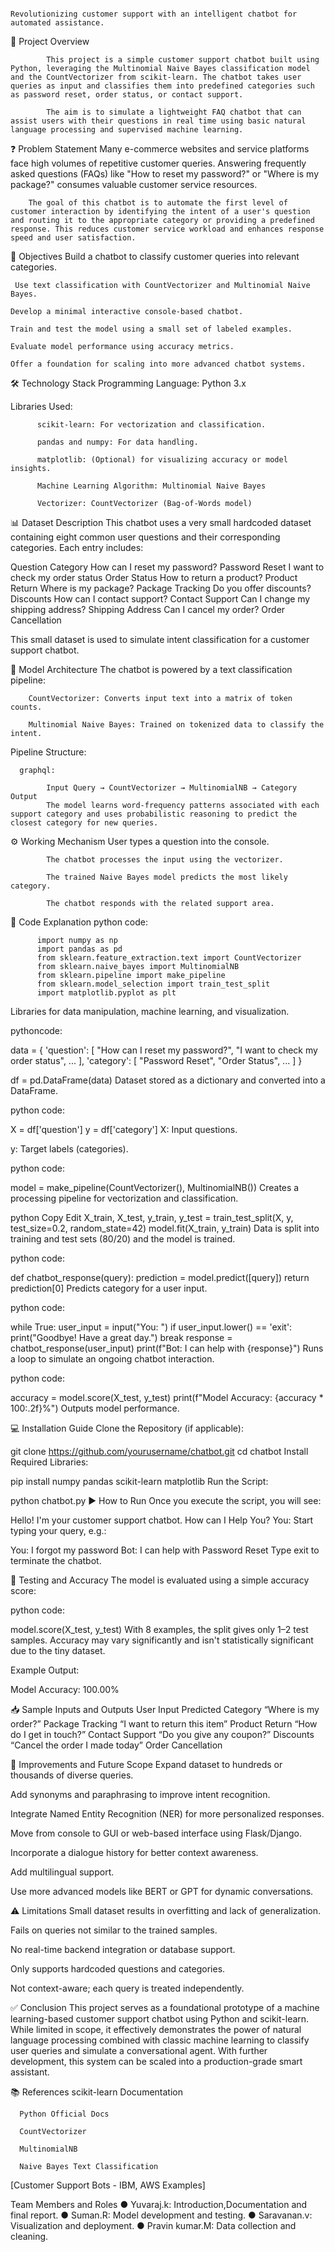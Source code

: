                                                             Revolutionizing customer support with an intelligent chatbot for automated assistance.

📖 Project Overview

            This project is a simple customer support chatbot built using Python, leveraging the Multinomial Naive Bayes classification model and the CountVectorizer from scikit-learn. The chatbot takes user queries as input and classifies them into predefined categories such as password reset, order status, or contact support.

            The aim is to simulate a lightweight FAQ chatbot that can assist users with their questions in real time using basic natural language processing and supervised machine learning.

❓ Problem Statement
         Many e-commerce websites and service platforms face high volumes of repetitive customer queries. Answering frequently asked questions (FAQs) like "How to reset my password?" or "Where is my package?" consumes valuable customer service resources.

        The goal of this chatbot is to automate the first level of customer interaction by identifying the intent of a user's question and routing it to the appropriate category or providing a predefined response. This reduces customer service workload and enhances response speed and user satisfaction.

🎯 Objectives
     Build a chatbot to classify customer queries into relevant categories.

     Use text classification with CountVectorizer and Multinomial Naive Bayes.

    Develop a minimal interactive console-based chatbot.

    Train and test the model using a small set of labeled examples.

    Evaluate model performance using accuracy metrics.

    Offer a foundation for scaling into more advanced chatbot systems.
 
🛠 Technology Stack
Programming Language: Python 3.x

Libraries Used:

          scikit-learn: For vectorization and classification.

          pandas and numpy: For data handling.

          matplotlib: (Optional) for visualizing accuracy or model insights.

          Machine Learning Algorithm: Multinomial Naive Bayes

          Vectorizer: CountVectorizer (Bag-of-Words model)

📊 Dataset Description
          This chatbot uses a very small hardcoded dataset containing eight common user questions and their corresponding categories. Each entry includes:

Question	Category
         How can I reset my password?	Password Reset
         I want to check my order status	Order Status
         How to return a product?	Product Return
         Where is my package?	Package Tracking
         Do you offer discounts?	Discounts
         How can I contact support?	Contact Support
         Can I change my shipping address?	Shipping Address
         Can I cancel my order?	Order Cancellation

This small dataset is used to simulate intent classification for a customer support chatbot.

🧠 Model Architecture
        The chatbot is powered by a text classification pipeline:

        CountVectorizer: Converts input text into a matrix of token counts.

        Multinomial Naive Bayes: Trained on tokenized data to classify the intent.

Pipeline Structure:

      graphql:

            Input Query → CountVectorizer → MultinomialNB → Category Output
            The model learns word-frequency patterns associated with each support category and uses probabilistic reasoning to predict the closest category for new queries.

⚙️ Working Mechanism
            User types a question into the console.

            The chatbot processes the input using the vectorizer.

            The trained Naive Bayes model predicts the most likely category.

            The chatbot responds with the related support area.

📜 Code Explanation
       python code:

          import numpy as np
          import pandas as pd
          from sklearn.feature_extraction.text import CountVectorizer
          from sklearn.naive_bayes import MultinomialNB
          from sklearn.pipeline import make_pipeline
          from sklearn.model_selection import train_test_split
          import matplotlib.pyplot as plt
          
Libraries for data manipulation, machine learning, and visualization.
 
pythoncode:

data = {
    'question': [
        "How can I reset my password?",
        "I want to check my order status",
        ...
    ],
    'category': [
        "Password Reset",
        "Order Status",
        ...
    ]
}
  
df = pd.DataFrame(data)
Dataset stored as a dictionary and converted into a DataFrame.

python code:

X = df['question']
y = df['category']
X: Input questions.

y: Target labels (categories).

python code:

model = make_pipeline(CountVectorizer(), MultinomialNB())
Creates a processing pipeline for vectorization and classification.

python
Copy
Edit
X_train, X_test, y_train, y_test = train_test_split(X, y, test_size=0.2, random_state=42)
model.fit(X_train, y_train)
Data is split into training and test sets (80/20) and the model is trained.

python code:

def chatbot_response(query):
    prediction = model.predict([query])
    return prediction[0]
Predicts category for a user input.

python code:

while True:
    user_input = input("You: ")
    if user_input.lower() == 'exit':
        print("Goodbye! Have a great day.")
        break
    response = chatbot_response(user_input)
    print(f"Bot: I can help with {response}")
Runs a loop to simulate an ongoing chatbot interaction.

python code:

accuracy = model.score(X_test, y_test)
print(f"Model Accuracy: {accuracy * 100:.2f}%")
Outputs model performance.

💻 Installation Guide
Clone the Repository (if applicable):


git clone https://github.com/yourusername/chatbot.git
cd chatbot
Install Required Libraries:


pip install numpy pandas scikit-learn matplotlib
Run the Script:


python chatbot.py
▶️ How to Run
Once you execute the script, you will see:


  Hello! I'm your customer support chatbot.
  How can I Help You?
  You: 
Start typing your query, e.g.:
 
You: I forgot my password
Bot: I can help with Password Reset
Type exit to terminate the chatbot.

🧪 Testing and Accuracy
   The model is evaluated using a simple accuracy score:

python code:

  model.score(X_test, y_test)
  With 8 examples, the split gives only 1–2 test samples. Accuracy may vary significantly and isn't statistically significant due to the tiny dataset.

Example Output:

  Model Accuracy: 100.00%

📥 Sample Inputs and Outputs
User Input	Predicted Category
   “Where is my order?”	Package Tracking
   “I want to return this item”	Product Return
   “How do I get in touch?”	Contact Support
   “Do you give any coupon?”	Discounts
   “Cancel the order I made today”	Order Cancellation

🔧 Improvements and Future Scope
   Expand dataset to hundreds or thousands of diverse queries.

   Add synonyms and paraphrasing to improve intent recognition.

   Integrate Named Entity Recognition (NER) for more personalized responses.

   Move from console to GUI or web-based interface using Flask/Django.

   Incorporate a dialogue history for better context awareness.

Add multilingual support.

Use more advanced models like BERT or GPT for dynamic conversations.

⚠️ Limitations
   Small dataset results in overfitting and lack of generalization.

   Fails on queries not similar to the trained samples.

   No real-time backend integration or database support.

   Only supports hardcoded questions and categories.

   Not context-aware; each query is treated independently.

✅ Conclusion
               This project serves as a foundational prototype of a machine learning-based customer support chatbot using Python and scikit-learn. While limited in scope, it effectively demonstrates the power of natural language processing combined with classic machine learning to classify user queries and simulate a conversational agent. With further development, this system can be scaled into a production-grade smart assistant.

📚 References
      scikit-learn Documentation

      Python Official Docs

      CountVectorizer

      MultinomialNB

      Naive Bayes Text Classification

[Customer Support Bots - IBM, AWS Examples]

Team Members and Roles
  ●	Yuvaraj.k: Introduction,Documentation and final report.
  ●	Suman.R: Model development and testing.
  ●	Saravanan.v: Visualization and deployment.
  ●	Pravin kumar.M: Data collection and cleaning.


